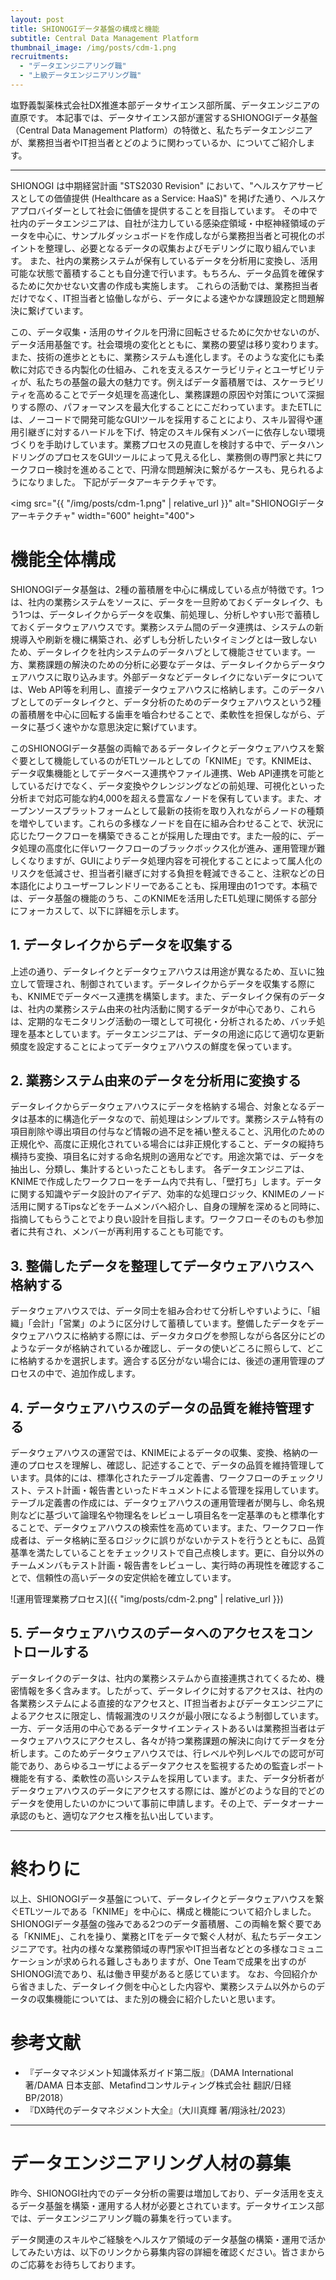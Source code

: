 ```yaml
--- 
layout: post
title: SHIONOGIデータ基盤の構成と機能
subtitle: Central Data Management Platform
thumbnail_image: /img/posts/cdm-1.png
recruitments:
  - "データエンジニアリング職"
  - "上級データエンジニアリング職"
---
```


塩野義製薬株式会社DX推進本部データサイエンス部所属、データエンジニアの直原です。
本記事では、データサイエンス部が運営するSHIONOGIデータ基盤（Central Data Management Platform）の特徴と、私たちデータエンジニアが、業務担当者やIT担当者とどのように関わっているか、についてご紹介します。

---

SHIONOGI は中期経営計画 "STS2030 Revision" において、"ヘルスケアサービスとしての価値提供 (Healthcare as a Service: HaaS)" を掲げた通り、ヘルスケアプロバイダーとして社会に価値を提供することを目指しています。
その中で社内のデータエンジニアは、自社が注力している感染症領域・中枢神経領域のデータを中心に、サンプルダッシュボードを作成しながら業務担当者と可視化のポイントを整理し、必要となるデータの収集およびモデリングに取り組んでいます。
また、社内の業務システムが保有しているデータを分析用に変換し、活用可能な状態で蓄積することも自分達で行います。もちろん、データ品質を確保するために欠かせない文書の作成も実施します。
これらの活動では、業務担当者だけでなく、IT担当者と協働しながら、データによる速やかな課題設定と問題解決に繋げています。

この、データ収集・活用のサイクルを円滑に回転させるために欠かせないのが、データ活用基盤です。社会環境の変化とともに、業務の要望は移り変わります。また、技術の進歩とともに、業務システムも進化します。そのような変化にも柔軟に対応できる内製化の仕組み、これを支えるスケーラビリティとユーザビリティが、私たちの基盤の最大の魅力です。例えばデータ蓄積層では、スケーラビリティを高めることでデータ処理を高速化し、業務課題の原因や対策について深掘りする際の、パフォーマンスを最大化することにこだわっています。またETLには、ノーコードで開発可能なGUIツールを採用することにより、スキル習得や運用引継ぎに対するハードルを下げ、特定のスキル保有メンバーに依存しない環境づくりを手助けしています。業務プロセスの見直しを検討する中で、データハンドリングのプロセスをGUIツールによって見える化し、業務側の専門家と共にワークフロー検討を進めることで、円滑な問題解決に繋がるケースも、見られるようになりました。
下記がデータアーキテクチャです。

<img src="{{ "/img/posts/cdm-1.png" | relative_url }}" alt="SHIONOGIデータアーキテクチャ" width="600" height="400">

# 機能全体構成
SHIONOGIデータ基盤は、2種の蓄積層を中心に構成している点が特徴です。1つは、社内の業務システムをソースに、データを一旦貯めておくデータレイク、もう1つは、データレイクからデータを収集、前処理し、分析しやすい形で蓄積しておくデータウェアハウスです。業務システム間のデータ連携は、システムの新規導入や刷新を機に構築され、必ずしも分析したいタイミングとは一致しないため、データレイクを社内システムのデータハブとして機能させています。一方、業務課題の解決のための分析に必要なデータは、データレイクからデータウェアハウスに取り込みます。外部データなどデータレイクにないデータについては、Web API等を利用し、直接データウェアハウスに格納します。このデータハブとしてのデータレイクと、データ分析のためのデータウェアハウスという2種の蓄積層を中心に回転する歯車を嚙合わせることで、柔軟性を担保しながら、データに基づく速やかな意思決定に繋げています。

このSHIONOGIデータ基盤の両輪であるデータレイクとデータウェアハウスを繋ぐ要として機能しているのがETLツールとしての「KNIME」です。KNIMEは、データ収集機能としてデータベース連携やファイル連携、Web API連携を可能としているだけでなく、データ変換やクレンジングなどの前処理、可視化といった分析まで対応可能な約4,000を超える豊富なノードを保有しています。また、オープンソースプラットフォームとして最新の技術を取り入れながらノードの種類を増やしています。これらの多様なノードを自在に組み合わせることで、状況に応じたワークフローを構築できることが採用した理由です。また一般的に、データ処理の高度化に伴いワークフローのブラックボックス化が進み、運用管理が難しくなりますが、GUIによりデータ処理内容を可視化することによって属人化のリスクを低減させ、担当者引継ぎに対する負担を軽減できること、注釈などの日本語化によりユーザーフレンドリーであることも、採用理由の1つです。本稿では、データ基盤の機能のうち、このKNIMEを活用したETL処理に関係する部分にフォーカスして、以下に詳細を示します。

## 1. データレイクからデータを収集する
上述の通り、データレイクとデータウェアハウスは用途が異なるため、互いに独立して管理され、制御されています。データレイクからデータを収集する際にも、KNIMEでデータベース連携を構築します。また、データレイク保有のデータは、社内の業務システム由来の社内活動に関するデータが中心であり、これらは、定期的なモニタリング活動の一環として可視化・分析されるため、バッチ処理を基本としています。データエンジニアは、データの用途に応じて適切な更新頻度を設定することによってデータウェアハウスの鮮度を保っています。

## 2. 業務システム由来のデータを分析用に変換する
データレイクからデータウェアハウスにデータを格納する場合、対象となるデータは基本的に構造化データなので、前処理はシンプルです。業務システム特有の項目削除や導出項目の付与など情報の過不足を補い整えること、汎用化のための正規化や、高度に正規化されている場合には非正規化すること、データの縦持ち横持ち変換、項目名に対する命名規則の適用などです。用途次第では、データを抽出し、分類し、集計するといったこともします。
各データエンジニアは、KNIMEで作成したワークフローをチーム内で共有し、「壁打ち」します。データに関する知識やデータ設計のアイデア、効率的な処理ロジック、KNIMEのノード活用に関するTipsなどをチームメンバへ紹介し、自身の理解を深めると同時に、指摘してもらうことでより良い設計を目指します。ワークフローそのものも参加者に共有され、メンバーが再利用することも可能です。

## 3. 整備したデータを整理してデータウェアハウスへ格納する
データウェアハウスでは、データ同士を組み合わせて分析しやすいように、「組織」「会計」「営業」のように区分けして蓄積しています。整備したデータをデータウェアハウスに格納する際には、データカタログを参照しながら各区分にどのようなデータが格納されているか確認し、データの使いどころに照らして、どこに格納するかを選択します。適合する区分がない場合には、後述の運用管理のプロセスの中で、追加作成します。

## 4. データウェアハウスのデータの品質を維持管理する
データウェアハウスの運営では、KNIMEによるデータの収集、変換、格納の一連のプロセスを理解し、確認し、記述することで、データの品質を維持管理しています。具体的には、標準化されたテーブル定義書、ワークフローのチェックリスト、テスト計画・報告書といったドキュメントによる管理を採用しています。テーブル定義書の作成には、データウェアハウスの運用管理者が関与し、命名規則などに基づいて論理名や物理名をレビューし項目名を一定基準のもと標準化することで、データウェアハウスの検索性を高めています。また、ワークフロー作成者は、データ格納に至るロジックに誤りがないかテストを行うとともに、品質基準を満たしていることをチェックリストで自己点検します。更に、自分以外のチームメンバもテスト計画・報告書をレビューし、実行時の再現性を確認することで、信頼性の高いデータの安定供給を確立しています。

![運用管理業務プロセス]({{ "img/posts/cdm-2.png" | relative_url }})

## 5. データウェアハウスのデータへのアクセスをコントロールする
データレイクのデータは、社内の業務システムから直接連携されてくるため、機密情報を多く含みます。したがって、データレイクに対するアクセスは、社内の各業務システムによる直接的なアクセスと、IT担当者およびデータエンジニアによるアクセスに限定し、情報漏洩のリスクが最小限になるよう制御しています。一方、データ活用の中心であるデータサイエンティストあるいは業務担当者はデータウェアハウスにアクセスし、各々が持つ業務課題の解決に向けてデータを分析します。このためデータウェアハウスでは、行レベルや列レベルでの認可が可能であり、あらゆるユーザによるデータアクセスを監視するための監査レポート機能を有する、柔軟性の高いシステムを採用しています。また、データ分析者がデータウェアハウスのデータにアクセスする際には、誰がどのような目的でどのデータを使用したいのかについて事前に申請します。その上で、データオーナー承認のもと、適切なアクセス権を払い出しています。

---

# 終わりに
以上、SHIONOGIデータ基盤について、データレイクとデータウェアハウスを繋ぐETLツールである「KNIME」を中心に、構成と機能について紹介しました。SHIONOGIデータ基盤の強みである2つのデータ蓄積層、この両輪を繋ぐ要である「KNIME」、これを操り、業務とITをデータで繋ぐ人材が、私たちデータエンジニアです。社内の様々な業務領域の専門家やIT担当者などとの多様なコミュニケーションが求められる難しさもありますが、One Teamで成果を出すのがSHIONOGI流であり、私は働き甲斐があると感じています。
なお、今回紹介から省きました、データレイク側を中心とした内容や、業務システム以外からのデータの収集機能については、また別の機会に紹介したいと思います。

# 参考文献
- 『データマネジメント知識体系ガイド第二版』（DAMA International 著/DAMA 日本支部、Metafindコンサルティング株式会社 翻訳/日経BP/2018）
- 『DX時代のデータマネジメント大全』（大川真輝 著/翔泳社/2023）

---

# データエンジニアリング人材の募集
昨今、SHIONOGI社内でのデータ分析の需要は増加しており、データ活用を支えるデータ基盤を構築・運用する人材が必要とされています。データサイエンス部では、データエンジニアリング職の募集を行っています。

データ関連のスキルやご経験をヘルスケア領域のデータ基盤の構築・運用で活かしてみたい方は、以下のリンクから募集内容の詳細を確認ください。皆さまからのご応募をお待ちしております。
